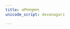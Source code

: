 ```yaml
---
title: अग्निरायुष्मान्
unicode_script: devanagari

---
```


<div class="js_include" url="/vedAH/yajuH/taittirIyam/ekAgnikANDam/prakIrNam/agnirAyuShmAn/"  newLevelForH1="2" includeTitle="false"> </div>  

